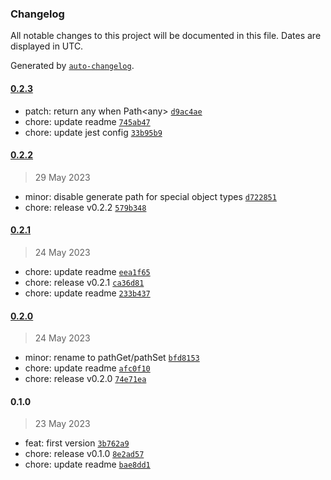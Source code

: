 ### Changelog

All notable changes to this project will be documented in this file. Dates are displayed in UTC.

Generated by [`auto-changelog`](https://github.com/CookPete/auto-changelog).

#### [0.2.3](https://github.com/react-earth/object-standard-path/compare/0.2.2...0.2.3)

- patch: return any when Path&lt;any&gt; [`d9ac4ae`](https://github.com/react-earth/object-standard-path/commit/d9ac4aea86fcacb4706162220d9eb01315316067)
- chore: update readme [`745ab47`](https://github.com/react-earth/object-standard-path/commit/745ab472e26408afbd8d54cba2cf1f5ff5a8b491)
- chore: update jest config [`33b95b9`](https://github.com/react-earth/object-standard-path/commit/33b95b9511e06f57614596dfbcc12201e77261a3)

#### [0.2.2](https://github.com/react-earth/object-standard-path/compare/0.2.1...0.2.2)

> 29 May 2023

- minor: disable generate path for special object types [`d722851`](https://github.com/react-earth/object-standard-path/commit/d7228515934bb83df6529a21c974c4ec59aaaa05)
- chore: release v0.2.2 [`579b348`](https://github.com/react-earth/object-standard-path/commit/579b348f76c7df05eeb0d1db9a5f1a947de6ac72)

#### [0.2.1](https://github.com/react-earth/object-standard-path/compare/0.2.0...0.2.1)

> 24 May 2023

- chore: update readme [`eea1f65`](https://github.com/react-earth/object-standard-path/commit/eea1f65733c7cc8845fed97b3605c8e55da2eeef)
- chore: release v0.2.1 [`ca36d81`](https://github.com/react-earth/object-standard-path/commit/ca36d81dc8180873367e7d1be6d346450cba40b7)
- chore: update readme [`233b437`](https://github.com/react-earth/object-standard-path/commit/233b43745ef9269f5a9a9c42bfa69cb6df8b86eb)

#### [0.2.0](https://github.com/react-earth/object-standard-path/compare/0.1.0...0.2.0)

> 24 May 2023

- minor: rename to pathGet/pathSet [`bfd8153`](https://github.com/react-earth/object-standard-path/commit/bfd8153b073ae4aeb286f1d0d753831e2e384c60)
- chore: update readme [`afc0f10`](https://github.com/react-earth/object-standard-path/commit/afc0f108a5b3cb3f4fb8be5414a9f9d1db971cfc)
- chore: release v0.2.0 [`74e71ea`](https://github.com/react-earth/object-standard-path/commit/74e71ea9f3b0256165466901dea5539963fcda6b)

#### 0.1.0

> 23 May 2023

- feat: first version [`3b762a9`](https://github.com/react-earth/object-standard-path/commit/3b762a92cb8682ac77a1e96dbe394055faaf293c)
- chore: release v0.1.0 [`8e2ad57`](https://github.com/react-earth/object-standard-path/commit/8e2ad5786d95847db8e7fcddb812fb4e67bcbe93)
- chore: update readme [`bae8dd1`](https://github.com/react-earth/object-standard-path/commit/bae8dd1583d6784f0573500bf1920c2c6dcd7288)
